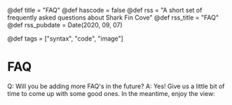 @def title = "FAQ"
@def hascode = false
@def rss = "A short set of frequently asked questions about Shark Fin Cove"
@def rss_title = "FAQ"
@def rss_pubdate = Date(2020, 09, 07)

@def tags = ["syntax", "code", "image"]

# FAQ

Q: Will you be adding more FAQ's in the future?
A: Yes! Give us a little bit of time to come up with some good ones. In the meantime, enjoy the view:

[Shark Fin Cove]: ./SharkFinCove/_assets/SharkFinCove.png

